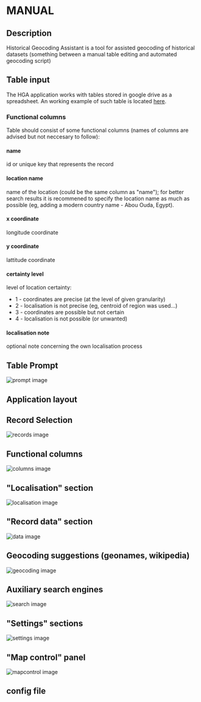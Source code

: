 # MANUAL

## Description

Historical Geocoding Assistant is a tool for assisted geocoding of historical datasets (something between a manual table editing and automated geocoding script)

## Table input

The HGA application works with tables stored in google drive as a spreadsheet. An working example of such table is located [here](https://docs.google.com/spreadsheets/d/1FaW23x-ZT3pmdmv77eKPJxsfGhoB1urwfvPffN_4keU).

### Functional columns

Table should consist of some functional columns (names of columns are advised but not neccesary to follow):

#### name

id or unique key that represents the record

#### location name

name of the location (could be the same column as "name"); for better search results it is recommened to specify the location name as much as possible (eg, adding a modern country name - Abou Ouda, Egypt).

#### x coordinate

longitude coordinate

#### y coordinate

lattitude coordinate

#### certainty level

level of location certainty:

* 1 - coordinates are precise (at the level of given granularity)
* 2 - localisation is not precise (eg, centroid of region was used...)
* 3 - coordinates are possible but not certain
* 4 - localisation is not possible (or unwanted)

#### localisation note

optional note concerning the own localisation process

## Table Prompt

![prompt image](./imgs/wekcome.png)

## Application layout

## Record Selection

![records image](./imgs/records.png)

## Functional columns

![columns image](./imgs/columns.png)

## "Localisation" section

![localisation image](./imgs/localisation.png)

## "Record data" section

![data image](./imgs/data.png)

## Geocoding suggestions (geonames, wikipedia)

![geocoding image](./imgs/geocoding.png)

## Auxiliary search engines

![search image](./imgs/search.png)

## "Settings" sections

![settings image](./imgs/settings.png)

## "Map control" panel

![mapcontrol image](./imgs/mapcontrol.png)

## config file
